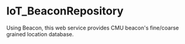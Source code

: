 # IoT_BeaconRepository
 Using Beacon, this web service provides CMU beacon's fine/coarse grained location database.
